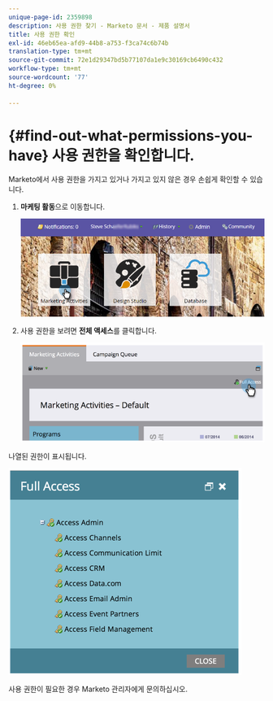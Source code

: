 ```yaml
---
unique-page-id: 2359898
description: 사용 권한 찾기 - Marketo 문서 - 제품 설명서
title: 사용 권한 확인
exl-id: 46eb65ea-afd9-44b8-a753-f3ca74c6b74b
translation-type: tm+mt
source-git-commit: 72e1d29347bd5b77107da1e9c30169cb6490c432
workflow-type: tm+mt
source-wordcount: '77'
ht-degree: 0%

---
```


# {#find-out-what-permissions-you-have} 사용 권한을 확인합니다.

Marketo에서 사용 권한을 가지고 있거나 가지고 있지 않은 경우 손쉽게 확인할 수 있습니다.

1. **마케팅 활동**&#x200B;으로 이동합니다.

   ![](assets/login-marketing-activities.png)

1. 사용 권한을 보려면 **전체 액세스**&#x200B;를 클릭합니다.

   ![](assets/image2014-9-8-17-3a45-3a13.png)

나열된 권한이 표시됩니다.

![](assets/image2014-9-8-17-3a45-3a23.png)

사용 권한이 필요한 경우 Marketo 관리자에게 문의하십시오.
